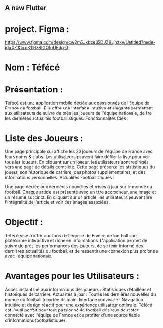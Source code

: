 ## A new Flutter 

# project. Figma : 

https://www.figma.com/design/cw2m5Jkbze35DJZ9Ljhzxv/Untitled?node-id=0-1&t=pK1tRz8IGO1oUFdp-0 

# Nom : Téfécé

# Présentation : 

Téfécé est une application mobile dédiée aux passionnés de l'équipe de France de football. Elle offre une interface intuitive et élégante permettant aux utilisateurs de suivre de près les joueurs de l'équipe nationale, de lire les dernières actualités footballistiques. Fonctionnalités Clés :

# Liste des Joueurs : 

Une page principale qui affiche les 23 joueurs de l'équipe de France avec leurs noms & clubs. Les utilisateurs peuvent faire défiler la liste pour voir tous les joueurs. En cliquant sur un joueur, les utilisateurs sont redirigés vers une page de détails complète. Cette page présente les statistiques du joueur, son historique de carrière, des photos supplémentaires, et des informations personnelles. Actualités Footballistiques :

Une page dédiée aux dernières nouvelles et mises à jour sur le monde du football. Chaque article est présenté avec un titre accrocheur, une image et un résumé succinct. En cliquant sur un article, les utilisateurs peuvent lire l'intégralité de l'article et voir des images associées.

# Objectif : 

Téfécé vise à offrir aux fans de l'équipe de France de football une plateforme interactive et riche en informations. L'application permet de suivre de près les performances des joueurs, de se tenir informé des dernières actualités du football, et de ressentir une connexion plus profonde avec l'équipe nationale.

# Avantages pour les Utilisateurs :

Accès instantané aux informations des joueurs : Statistiques détaillées et historiques de carrière. Actualités à jour : Toutes les dernières nouvelles du monde du football à portée de main. Interface conviviale : Navigation intuitive et design réactif pour une expérience utilisateur optimale. Téfécé est l'outil parfait pour tout passionné de football désireux de rester connecté avec l'équipe de France et de profiter d'une source fiable d'informations footballistiques.
